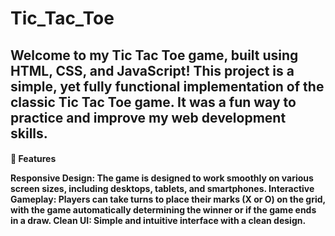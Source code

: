 # Tic_Tac_Toe
<h2>
Welcome to my Tic Tac Toe game, built using HTML, CSS, and JavaScript! This project is a simple, yet fully functional implementation of the classic Tic Tac Toe game. It was a fun way to practice and improve my web development skills.
</h1>
<h4>
🌟 Features

Responsive Design: The game is designed to work smoothly on various screen sizes, including desktops, tablets, and smartphones.
Interactive Gameplay: Players can take turns to place their marks (X or O) on the grid, with the game automatically determining the winner or if the game ends in a draw.
Clean UI: Simple and intuitive interface with a clean design.
</h3>